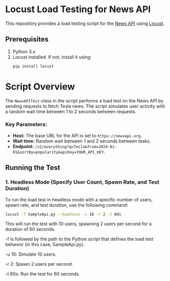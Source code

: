 # Locust Load Testing for News API

This repository provides a load testing script for the [News API](https://newsapi.org/) using [Locust](https://locust.io/).

## Prerequisites

1. Python 3.x
2. Locust installed. If not, install it using:
   ```bash
   pip install locust
# Script Overview

The `NewsAPITest` class in the script performs a load test on the News API by sending requests to fetch Tesla news. The script simulates user activity with a random wait time between 1 to 2 seconds between requests.

### Key Parameters:
- **Host:** The base URL for the API is set to `https://newsapi.org`.
- **Wait time:** Random wait between 1 and 2 seconds between tasks.
- **Endpoint:** `/v2/everything?q=Tesla&from=2024-01-01&sortBy=popularity&apiKey=YOUR_API_KEY`.

## Running the Test

### 1. Headless Mode (Specify User Count, Spawn Rate, and Test Duration)

To run the load test in headless mode with a specific number of users, spawn rate, and test duration, use the following command:

```bash
locust -f SampleApi.py --headless -u 10 -r 2 -t 60s
```
This will run the test with 10 users, spawning 2 users per second for a duration of 60 seconds.

-f is followed by the path to the Python script that defines the load test behavior (in this case, SampleApi.py).

-u 10: Simulate 10 users.

-r 2: Spawn 2 users per second.

-t 60s: Run the test for 60 seconds.
